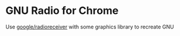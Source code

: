 # GNU Radio for Chrome

Use [google/radioreceiver](https://github.com/google/radioreceiver) with some
graphics library to recreate GNU
